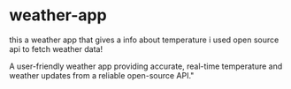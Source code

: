# weather-app

this a weather app that gives a info about temperature 
i used open source api to fetch weather data!

A user-friendly weather app providing accurate, real-time temperature and weather updates from a reliable open-source API."
